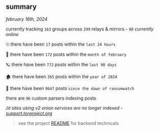 
## summary
_february 16th, 2024_

currently tracking `163` groups across `299` relays & mirrors - _`98` currently online_

⏲ there have been `17` posts within the `last 24 hours`

🦈 there have been `172` posts within the `month of february`

🪐 there have been `772` posts within the `last 90 days`

🏚 there have been `365` posts within the `year of 2024`

🦕 there have been `9647` posts `since the dawn of ransomwatch`

there are `96` custom parsers indexing posts

_`20` sites using v2 onion services are no longer indexed - [support.torproject.org](https://support.torproject.org/onionservices/v2-deprecation/)_

> see the project [README](https://github.com/joshhighet/ransomwatch#ransomwatch--) for backend technicals
